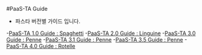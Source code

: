 #PaaS-TA Guide
- 파스타 버전별 가이드 입니다.

-[PaaS-TA 1.0 Guide : Spaghetti](./Guide-1.0-Spaghetti-/README.md)
-[PaaS-TA 2.0 Guide : Linguine](./Guide-2.0-Linguine-/README.md)
-[PaaS-TA 3.0 Guide : Penne](./Guide-3.0-Penne-/README.md)
-[PaaS-TA 3.1 Guide : Penne](./Guide-3.1-Penne-/README.md)
-[PaaS-TA 3.5 Guide : Penne](./Guide-3.5-Penne-/README.md)
-[PaaS-TA 4.0 Guide : Rotelle](./Guide-4.0-ROTELLE/README.md)

